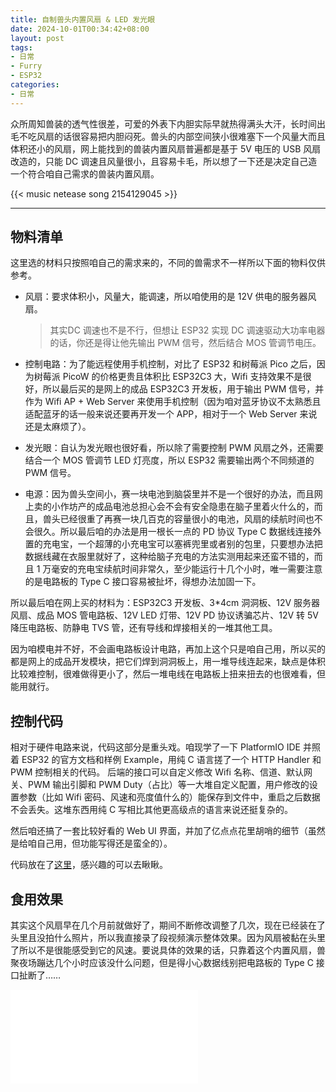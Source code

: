 ```yaml
---
title: 自制兽头内置风扇 & LED 发光眼
date: 2024-10-01T00:34:42+08:00
layout: post
tags:
- 日常
- Furry
- ESP32
categories:
- 日常
---
```


众所周知兽装的透气性很差，可爱的外表下内胆实际早就热得满头大汗，长时间出毛不吃风扇的话很容易把内胆闷死。兽头的内部空间狭小很难塞下一个风量大而且体积还小的风扇，网上能找到的兽装内置风扇普遍都是基于 5V 电压的 USB 风扇改造的，只能 DC 调速且风量很小，且容易卡毛，所以想了一下还是决定自己造一个符合咱自己需求的兽装内置风扇。

<!--more-->

{{< music netease song 2154129045 >}}

----

## 物料清单

这里选的材料只按照咱自己的需求来的，不同的兽需求不一样所以下面的物料仅供参考。

- 风扇：要求体积小，风量大，能调速，所以咱使用的是 12V 供电的服务器风扇。<br>

    > 其实DC 调速也不是不行，但想让 ESP32 实现 DC 调速驱动大功率电器的话，你还是得让他先输出 PWM 信号，然后结合 MOS 管调节电压。

- 控制电路：为了能远程使用手机控制，对比了 ESP32 和树莓派 Pico 之后，因为树莓派 PicoW 的价格更贵且体积比 ESP32C3 大，Wifi 支持效果不是很好，所以最后买的是网上的成品 ESP32C3 开发板，用于输出 PWM 信号，并作为 Wifi AP + Web Server 来使用手机控制（因为咱对蓝牙协议不太熟悉且适配蓝牙的话一般来说还要再开发一个 APP，相对于一个 Web Server 来说还是太麻烦了）。

- 发光眼：自认为发光眼也很好看，所以除了需要控制 PWM 风扇之外，还需要结合一个 MOS 管调节 LED 灯亮度，所以 ESP32 需要输出两个不同频道的 PWM 信号。

- 电源：因为兽头空间小，赛一块电池到脑袋里并不是一个很好的办法，而且网上卖的小作坊产的成品电池总担心会不会有安全隐患在脑子里着火什么的，而且，兽头已经很重了再赛一块几百克的容量很小的电池，风扇的续航时间也不会很久。所以最后咱的办法是用一根长一点的 PD 协议 Type C 数据线连接外置的充电宝，一个超薄的小充电宝可以塞裤兜里或者别的包里，只要想办法把数据线藏在衣服里就好了，这种给脑子充电的方法实测用起来还蛮不错的，而且 1 万毫安的充电宝续航时间非常久，至少能运行十几个小时，唯一需要注意的是电路板的 Type C 接口容易被扯坏，得想办法加固一下。

所以最后咱在网上买的材料为：ESP32C3 开发板、3*4cm 洞洞板、12V 服务器风扇、成品 MOS 管电路板、12V LED 灯带、12V PD 协议诱骗芯片、12V 转 5V 降压电路板、防静电 TVS 管，还有导线和焊接相关的一堆其他工具。

因为咱模电并不好，不会画电路板设计电路，再加上这个只是咱自己用，所以买的都是网上的成品开发模块，把它们焊到洞洞板上，用一堆导线连起来，缺点是体积比较难控制，很难做得更小了，然后一堆电线在电路板上扭来扭去的也很难看，但能用就行。

## 控制代码

相对于硬件电路来说，代码这部分是重头戏。咱现学了一下 PlatformIO IDE 并照着 ESP32 的官方文档和样例 Example，用纯 C 语言搓了一个 HTTP Handler 和 PWM 控制相关的代码。
后端的接口可以自定义修改 Wifi 名称、信道、默认网关、PWM 输出引脚和 PWM Duty（占比）等一大堆自定义配置，用户修改的设置参数（比如 Wifi 密码、风速和亮度值什么的）能保存到文件中，重启之后数据不会丢失。这堆东西用纯 C 写相比其他更高级点的语言来说还挺复杂的。

然后咱还搞了一套比较好看的 Web UI 界面，并加了亿点点花里胡哨的细节（虽然是给咱自己用，但功能写得还是蛮全的）。

代码放在了[这里](https://github.com/STARRY-S/esp32-pwm-controller)，感兴趣的可以去瞅瞅。

## 食用效果

其实这个风扇早在几个月前就做好了，期间不断修改调整了几次，现在已经装在了头里且没拍什么照片，所以我直接录了段视频演示整体效果。因为风扇被黏在头里了所以不是很能感受到它的风速。要说具体的效果的话，只靠着这个内置风扇，兽聚夜场蹦达几个小时应该没什么问题，但是得小心数据线别把电路板的 Type C 接口扯断了……

<iframe src="//player.bilibili.com/player.html?isOutside=true&aid=113227350410850&bvid=BV1qhxbevE2T&cid=26082543872&p=1" scrolling="no" border="1" frameborder="true" framespacing="0" allowfullscreen="true"></iframe>
